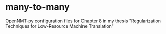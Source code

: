 # many-to-many
OpenNMT-py configuration files for Chapter 8 in my thesis "Regularization Techniques for Low-Resource Machine Translation"

